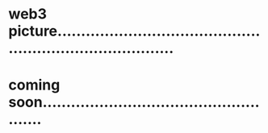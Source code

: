 # web3 picture..............................................................................
# coming soon.....................................................
